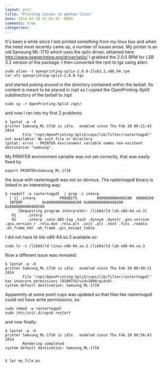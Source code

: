 ```yaml
---
layout: post
title: "Printing issues in gentoo linux"
date: 2014-02-20 01:04:45 -0800
comments: true
categories: 
---
```

It's been a while since I last printed something from my linux box and when the need most recently came up, a number of issues arose. My printer is an old Samsung ML-1710 which uses the splix driver, obtained here http://www.openprinting.org/driver/splix/ I grabbed the 2.0.0 RPM for LSB 3.2 version of the package. I then converted the rpm to tgz using alien:
```
sudo alien -t openprinting-splix-2.0.0-2lsb3.2.x86_64.rpm
tar xfz openprinting-splix-2.0.0.tgz
```
and started poking around in the directory contained within the tarball. Its content is meant to be placed in /opt so I copied the OpenPrinting-SpliX subdirectory of the tarball to /opt
```
sudo cp -r OpenPrinting-SpliX /opt/
```

and now I ran into my first 2 problems:
```
$ lpstat -p -d
printer Samsung_ML-1710 is idle.  enabled since Thu Feb 20 00:21:43 2014
        File "/opt/OpenPrinting-SpliX/cups/lib/filter/rastertoqpdl" not available: No such file or directory
lpstat: error - PRINTER environment variable names non-existent destination "samsung".
```
My PRINTER environment variable was not set correctly, that was easily fixed by 
```
export PRINTER=Samsung_ML-1710
```
the issue with rastertoqpdl was not so obvious. The rastertoqpdl binary is linked in an interesting way:
```
$ readelf -a rastertoqpdl  | grep -i interp
  [ 1] .interp           PROGBITS         0000000000400200  00000200
  INTERP         0x0000000000000200 0x0000000000400200 0x0000000000400200
      [Requesting program interpreter: /lib64/ld-lsb-x86-64.so.3]
   01     .interp 
   02     .interp .note.ABI-tag .hash .dynsym .dynstr .gnu.version .gnu.version_r .rela.dyn .rela.plt .init .plt .text .fini .rodata .eh_frame_hdr .eh_frame .gcc_except_table 
```
I did not have ld-lsb-x86-64.so.3 available so:
```
sudo ln -s /lib64/ld-linux-x86-64.so.2 /lib64/ld-lsb-x86-64.so.3
```
Now a different issue was revealed:
```
$ lpstat -p -d
printer Samsung_ML-1710 is idle.  enabled since Thu Feb 20 00:49:21 2014
        File "/opt/OpenPrinting-SpliX/cups/lib/filter/rastertoqpdl" has insecure permissions (0100755/uid=1000/gid=0).
system default destination: Samsung_ML-1710
```
Apparently at some point cups was updated so that files like rastertoqpdl could not have write permissions, so:
```
sudo chmod -w rastertoqpdl
sudo /etc/init.d/cupsd restart
```

and now finally:
```
$ lpstat -p -d
printer Samsung_ML-1710 is idle.  enabled since Thu Feb 20 00:56:43 2014
        Rendering completed
system default destination: Samsung_ML-1710


$ lpr my_file.ps
```
